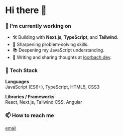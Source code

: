 # Hi there 👋

### 🚀 I'm currently working on

- 🛠 Building with **Next.js**, **TypeScript**, and **Tailwind**.
- 🧠 Sharpening problem-solving skills.
- 📚 Deepening my JavaScript understanding.
- 💬 Writing and sharing thoughts at [loorbach.dev](https://loorbach.dev).

### 🧰 Tech Stack

**Languages**  
JavaScript (ES6+), TypeScript, HTML5, CSS3

**Libraries / Frameworks**  
React, Next.js, Tailwind CSS, Angular

### 📫 How to reach me

[email](mailto:contact@loorbach.dev)


<!--
**heyptrck/heyptrck** is a ✨ _special_ ✨ repository because its `README.md` (this file) appears on your GitHub profile.

Here are some ideas to get you started:

- 🔭 I’m currently working on ...
- 🌱 I’m currently learning ...
- 👯 I’m looking to collaborate on ...
- 🤔 I’m looking for help with ...
- 💬 Ask me about ...
- 📫 How to reach me: ...
- 😄 Pronouns: ...
- ⚡ Fun fact: ...
-->
